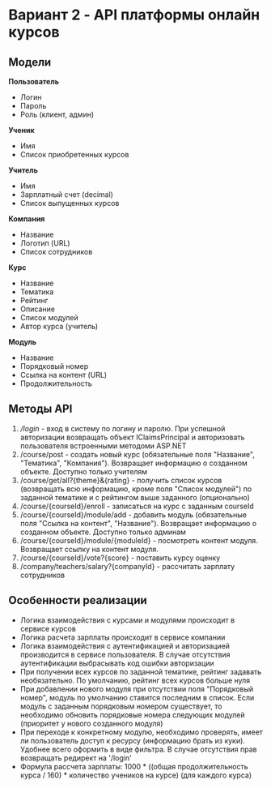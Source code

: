 ﻿# Вариант 2 - API платформы онлайн курсов

## Модели

**Пользователь**
- Логин
- Пароль
- Роль (клиент, админ)

**Ученик**
- Имя
- Список приобретенных курсов

**Учитель**
- Имя
- Зарплатный счет (decimal)
- Список выпущенных курсов

**Компания**
- Название
- Логотип (URL)
- Список сотрудников

**Курс**
- Название
- Тематика
- Рейтинг
- Описание
- Список модулей
- Автор курса (учитель)

**Модуль**
- Название
- Порядковый номер
- Ссылка на контент (URL)
- Продолжительность


## Методы API
1) _/login_ - вход в систему по логину и паролю. При успешной авторизации возвращать объект IClaimsPrincipal и авторизовать пользователя встроенными методоми ASP.NET
2) /course/post - создать новый курс (обязательные поля "Название", "Тематика", "Компания"). Возвращает информацию о созданном объекте. Доступно только учителям
3) /course/get/all?{theme}&{rating} - получить список курсов (возвращать всю информацию, кроме поля "Список модулей") по заданной тематике и с рейтингом выше заданного (опционально)
4) /course/{courseId}/enroll - записаться на курс с заданным courseId
5) /course/{courseId}/module/add - добавить модуль (обязательные поля "Ссылка на контент", "Название"). Возвращает информацию о созданном объекте. Доступно только админам
6) /course/{courseId}/module/{moduleId} - посмотреть контент модуля. Возвращает ссылку на контент модуля.
7) /course/{courseId}/vote?{score} - поставить курсу оценку
8) /company/teachers/salary?{companyId} - рассчитать зарплату сотрудников

## Особенности реализации
- Логика взаимодействия с курсами и модулями происходит в сервисе курсов
- Логика расчета зарплаты происходит в сервисе компании
- Логика взаимодействия с аутентификацией и авторизацией производится в сервисе пользователя. В случае отсутствия аутентификации выбрасывать код ошибки авторизации
- При получении всех курсов по заданной тематике, рейтинг задавать необязательно. По умолчанию, рейтинг всех курсов больше нуля
- При добавлении нового модуля при отсутствии поля "Порядковый номер", модуль по умолчанию ставится последним в список. Если модуль с заданным порядковым номером существует, то необходимо обновить порядковые номера следующих модулей (приоритет у нового созданного модуля)
- При переходе к конкретному модулю, необходимо проверять, имеет ли пользователь доступ к ресурсу (информацию брать из куки). Удобнее всего оформить в виде фильтра. В случае отсутствия прав возвращать редирект на '/login'
- Формула рассчета зарплаты: 1000 * ((общая продолжительность курса / 160) * количество учеников на курсе) (для каждого курса)